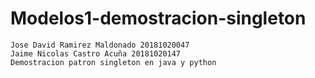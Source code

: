 # Modelos1-demostracion-singleton

	Jose David Ramirez Maldonado 20181020047
	Jaime Nicolas Castro Acuña 20181020147
	Demostracion patron singleton en java y python

